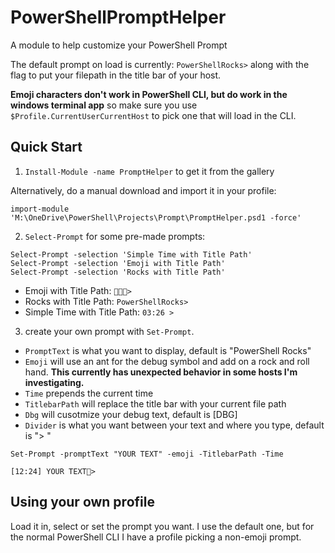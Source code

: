 # PowerShellPromptHelper
A module to help customize your PowerShell Prompt

The default prompt on load is currently: `PowerShellRocks>` along with the flag to put your filepath in the title bar of your host. 

**Emoji characters don't work in PowerShell CLI, but do work in the windows terminal app** so make sure you use `$Profile.CurrentUserCurrentHost` to pick one that will load in the CLI.

## Quick Start 
1. `Install-Module -name PromptHelper` to get it from the gallery

  Alternatively, do a manual download and import it in your profile:
  
  `import-module 'M:\OneDrive\PowerShell\Projects\Prompt\PromptHelper.psd1 -force'`
  
2. `Select-Prompt` for some pre-made prompts:
```
Select-Prompt -selection 'Simple Time with Title Path'
Select-Prompt -selection 'Emoji with Title Path'
Select-Prompt -selection 'Rocks with Title Path'
```
  - Emoji with Title Path: `💪🐚🤘>`
  - Rocks with Title Path: `PowerShellRocks> `
  - Simple Time with Title Path: `03:26 > `

3. create your own prompt with `Set-Prompt`. 
  - `PromptText` is what you want to display, default is "PowerShell Rocks"
  - `Emoji` will use an ant for the debug symbol and add on a rock and roll hand. **This currently has unexpected behavior in some hosts I'm investigating.** 
  - `Time` prepends the current time
  - `TitlebarPath` will replace the title bar with your current file path
  - `Dbg` will cusotmize your debug text, default is [DBG] 
  - `Divider` is what you want between your text and where you type, default is "> "
  
  
```
Set-Prompt -promptText "YOUR TEXT" -emoji -TitlebarPath -Time

[12:24] YOUR TEXT🤘>
```
  
  ## Using your own profile
  Load it in, select or set the prompt you want. I use the default one, but for the normal PowerShell CLI I have a profile picking a non-emoji prompt. 

